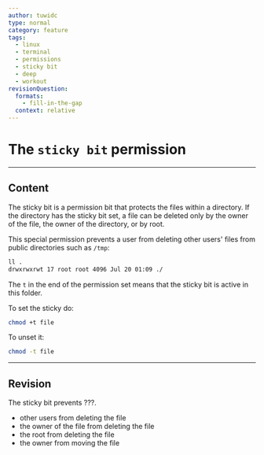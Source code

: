 ```yaml
---
author: tuwidc
type: normal
category: feature
tags:
  - linux
  - terminal
  - permissions
  - sticky bit
  - deep
  - workout
revisionQuestion:
  formats:
    - fill-in-the-gap
  context: relative
---
```


# The `sticky bit` permission

---

## Content

The sticky bit is a permission bit that protects the files within a directory. If the directory has the sticky bit set, a file can be deleted only by the owner of the file, the owner of the directory, or by root.

This special permission prevents a user from deleting other users' files from public directories such as `/tmp`:

```bash
ll .
drwxrwxrwt 17 root root 4096 Jul 20 01:09 ./
```

The `t` in the end of the permission set means that the sticky bit is active in this folder.

To set the sticky do:

```bash
chmod +t file
```

To unset it:

```bash
chmod -t file
```

---

## Revision

The sticky bit prevents ???.

- other users from deleting the file
- the owner of the file from deleting the file
- the root from deleting the file
- the owner from moving the file
